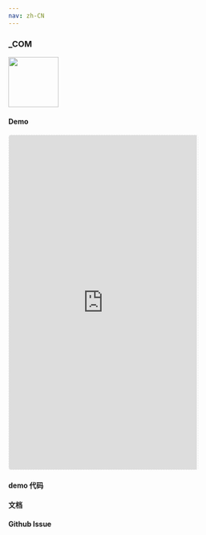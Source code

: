 ```yaml
---
nav: zh-CN
---
```



### _COM

<img width="100" src="http://qr.topscan.com/api.php?text=http%3A%2F%2Flocalhost%3A8082%2F%23%2Fcomponent%2F"/>

#### Demo

 <div style="width:377px;height:667px;display:inline-block;border:1px dashed #ececec;border-radius:5px;overflow:hidden;">
   <iframe src="http://localhost:8082/#/component/" width="375" height="667" border="0" frameborder="0"></iframe>
 </div>

#### demo 代码

#### 文档

#### Github Issue
